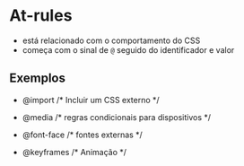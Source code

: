 # At-rules

* está relacionado com o comportamento do CSS
* começa com o sinal de `@` seguido do identificador e valor

## Exemplos

- @import      /* Incluir um CSS externo */

- @media       /* regras condicionais para dispositivos */

- @font-face   /* fontes externas */

- @keyframes   /* Animação */